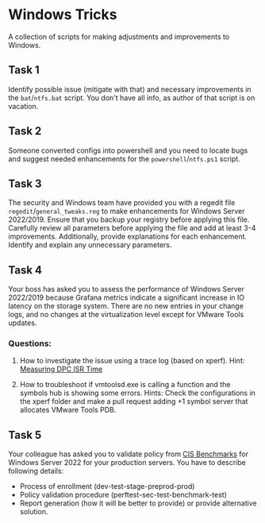 # Windows Tricks
A collection of scripts for making adjustments and improvements to Windows.

## Task 1
Identify possible issue (mitigate with that) and necessary improvements in the `bat`/`ntfs.bat` script.
You don't have all info, as author of that script is on vacation.


## Task 2
Someone converted configs into powershell and you need to locate bugs 
and suggest needed enhancements for the `powershell`/`ntfs.ps1` script.


## Task 3
The security and Windows team have provided you with a regedit file `regedit`/`general_tweaks.reg` to make enhancements for Windows Server 2022/2019.
Ensure that you backup your registry before applying this file.
Carefully review all parameters before applying the file and add at least 3-4 improvements.
Additionally, provide explanations for each enhancement.
Identify and explain any unnecessary parameters.


## Task 4
Your boss has asked you to assess the performance of Windows Server 2022/2019 because Grafana metrics indicate a significant increase in IO latency on the storage system.
There are no new entries in your change logs, and no changes at the virtualization level except for VMware Tools updates.

### Questions:
1. How to investigate the issue using a trace log (based on xperf).
   Hint: [Measuring DPC ISR Time](https://learn.microsoft.com/en-us/windows-hardware/drivers/devtest/example-15--measuring-dpc-isr-time)

2. How to troubleshoot if vmtoolsd.exe is calling a function and the symbols hub is showing some errors.
   Hints: Check the configurations in the xperf folder and make a pull request adding +1 symbol server that allocates VMware Tools PDB.


## Task 5
Your colleague has asked you to validate policy from [CIS Benchmarks](https://downloads.cisecurity.org/#/) for Windows Server 2022 for your production servers.
You have to describe following details:
- Process of enrollment (dev-test-stage-preprod-prod)
- Policy validation procedure (perftest-sec-test-benchmark-test)
- Report generation (how it will be better to provide)
or provide alternative solution.